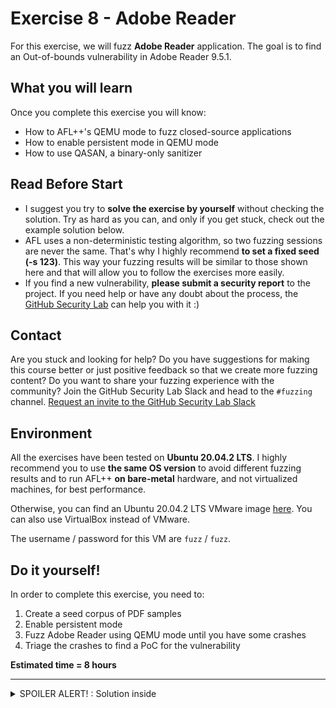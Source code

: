 # Exercise 8 - Adobe Reader

For this exercise, we will fuzz **Adobe Reader** application. The goal is to find an Out-of-bounds vulnerability in Adobe Reader 9.5.1.

## What you will learn
Once you complete this exercise you will know:
- How to AFL++'s QEMU mode to fuzz closed-source applications
- How to enable persistent mode in QEMU mode
- How to use QASAN, a binary-only sanitizer

## Read Before Start
- I suggest you try to **solve the exercise by yourself** without checking the solution. Try as hard as you can, and only if you get stuck, check out the example solution below.
- AFL uses a non-deterministic testing algorithm, so two fuzzing sessions are never the same. That's why I highly recommend **to set a fixed seed (-s 123)**. This way your fuzzing results will be similar to those shown here and that will allow you to follow the exercises more easily.  
- If you find a new vulnerability, **please submit a security report** to the project. If you need help or have any doubt about the process, the [GitHub Security Lab](mailto:securitylab.github.com) can help you with it :)

## Contact
Are you stuck and looking for help? Do you have suggestions for making this course better or just positive feedback so that we create more fuzzing content?
Do you want to share your fuzzing experience with the community?
Join the GitHub Security Lab Slack and head to the `#fuzzing` channel. [Request an invite to the GitHub Security Lab Slack](mailto:securitylab-social@github.com?subject=Request%20an%20invite%20to%20the%20GitHub%20Security%20Lab%20Slack)

## Environment

All the exercises have been tested on **Ubuntu 20.04.2 LTS**. I highly recommend you to use **the same OS version** to avoid different fuzzing results and to run AFL++ **on bare-metal** hardware, and not virtualized machines, for best performance.

Otherwise, you can find an Ubuntu 20.04.2 LTS VMware image [here](https://drive.google.com/file/d/1_m1x-SHcm7Muov2mlmbbt8nkrMYp0Q3K/view?usp=sharing). You can also use VirtualBox instead of VMware.

The username / password for this VM are `fuzz` / `fuzz`.

## Do it yourself!
In order to complete this exercise, you need to:
1) Create a seed corpus of PDF samples
2) Enable persistent mode
3) Fuzz Adobe Reader using QEMU mode until you have some crashes
4) Triage the crashes to find a PoC for the vulnerability


**Estimated time = 8 hours**

---------------------------------------------------------------------------------------------------------------------------------------------------

<details>
  <summary>SPOILER ALERT! : Solution inside</summary>

### AFL++'s QEMU installation

First of all, we need afl-qemu installed in our system. You can check it with the following command:

```
afl-qemu-trace --help
```

and you should see something like that:

![](Images/0.png)

If it's not already installed, you can build and install it with:

```
sudo apt install ninja-build libc6-dev-i386
cd ~/Downloads/AFLplusplus/qemu_mode/
CPU_TARGET=i386 ./build_qemu_support.sh
make distrib
sudo make install
```

where ``/Downloads/AFLplusplus/`` is the [AFL++ root folder](../Exercise%201#install-afl)

### Adobe Reader installation

Install dependencies:
```
sudo apt-get install libxml2:i386
```

Download and uncompress ``AdbeRdr9.5.1-1_i386linux_enu.deb``:

```
wget ftp://ftp.adobe.com/pub/adobe/reader/unix/9.x/9.5.1/enu/AdbeRdr9.5.1-1_i386linux_enu.deb
```

Now, we can install it with:

```
sudo dpkg -i AdbeRdr9.5.1-1_i386linux_enu.deb
```

Then just type:

```
./opt/Adobe/Reader9/bin/acroread
```

Accept the License Agreement and you should see the Adobe Reader interface:

![](Images/4.png)

If you type

```
/opt/Adobe/Reader9/bin/acroread -help 
```

you can also see the list of available command line options

### Seed corpus creation

For this exercise I'll make use of a corpus downloaded from **SafeDocs "Issue Tracker" Corpus**. You can find more information about this PDF Corpus [here](https://www.pdfa.org/a-new-stressful-pdf-corpus/).

Download and uncompress the corpus:
```
wget https://corpora.tika.apache.org/base/packaged/pdfs/archive/pdfs_202002/libre_office.zip
unzip libre_office.zip -d extracted
```

Now, we will copy only files **smaller than 2 kB**, to speedup the fuzzing process:
```
mkdir -p $HOME/fuzzing_adobe/afl_in
find ./extracted -type f -size -2k \
    -exec cp {} $HOME/fuzzing_adobe/afl_in \;
```


### First approach

The simplest way to fuzz closed-source applications is just running afl-fuzz with the **-Q argument**.

You need to take care when you run afl-fuzz, because ``/opt/Adobe/Reader9/bin/acroread`` is a shell-script. The real binary path is the following one ``/opt/Adobe/Reader9/Reader/intellinux/bin/acroread``.

But if you try to execute it you will get an error like this: ``acroread must be executed from the startup script``. That's why we need to set the ``ACRO_INSTALL_DIR`` and ``ACRO_CONFIG`` envvars. We will also set ``LD_LIBRARY_PATH``to define the directory in which to search for dynamically linkable libraries.

Said that, you can run the fuzzer with the following command:
```
ACRO_INSTALL_DIR=/opt/Adobe/Reader9/Reader ACRO_CONFIG=intellinux LD_LIBRARY_PATH=$LD_LIBRARY_PATH:'/opt/Adobe/Reader9/Reader/intellinux/lib' afl-fuzz -Q -i ./afl_in/ -o ./afl_out/ -t 2000 -- /opt/Adobe/Reader9/Reader/intellinux/bin/acroread -toPostScript @@
```

And you should see AFL++ running:

![](Images/5.png)

Now, though, the fuzzing speed is really slow: around 7 exec/s on my machine. So, how can we improve the fuzzing speed?

And the answer is... using Persistent fuzzing!

### Persistent approach

As we see in [exercise 6](../Exercise%206), inserting the ``AFL_LOOP`` is the way that we have to tell AFL++ that we want to enable the persistent mode. In this case, however, we don't have access to the source code.

We can instead make use of the AFL_QEMU_PERSISTENT_ADDR to specify the start of the persistent loop. I advise you to set this address to the beggining of a function. You can found more information about AFL_QEMU persistent options [here](https://github.com/AFLplusplus/AFLplusplus/blob/stable/qemu_mode/README.persistent.md).

For finding an appropiate offset we can make use of a dissasembler like IDA or Ghidra. In my case, I chose the following offset ``0x08546a00``:

![](Images/6.png)

There is an easier alternative to use a dissasembler: to use **callgrind**.

First of all, we will install valgrind and kcachegrind with the followind command line:

```
sudo apt-get install valgrind
sudo apt-get install kcachegrind
```

Now, we can generate a callgrind report with:

```
ACRO_INSTALL_DIR=/opt/Adobe/Reader9/Reader ACRO_CONFIG=intellinux LD_LIBRARY_PATH=$LD_LIBRARY_PATH:'/opt/Adobe/Reader9/Reader/intellinux/lib' valgrind --tool=callgrind /opt/Adobe/Reader9/Reader/intellinux/bin/acroread -toPostScript [samplePDF]
```

where ``samplePDF`` is the path of a PDF sample. 

It will generate a ``callgrind.out`` output file in your current folder. Now you can visualize this report running **kachegrind**. Just type:

```
kcachegrind 
```

and you should see something like this:

![](Images/8.png)

I recommend you to look at the ``count`` field in kcachegrind to identify functions that only get executed 1 time, and to try to achieve an **stability score over 90%** in afl-fuzz.
  
We will set also the **AFL_QEMU_PERSISTENT_GPR=1** envvar, that will save the original value of general purpose registers and restore them in each persistent cycle.

Now, we can run the fuzzer with the following command line

```
AFL_QEMU_PERSISTENT_ADDR=0x085478AC AFL_QEMU_PERSISTENT_GPR=1 ACRO_INSTALL_DIR=/opt/Adobe/Reader9/Reader ACRO_CONFIG=intellinux LD_LIBRARY_PATH=$LD_LIBRARY_PATH:'/opt/Adobe/Reader9/Reader/intellinux/lib' afl-fuzz -Q -i ./afl_in/ -o ./afl_out/ -t 2000 -- /opt/Adobe/Reader9/Reader/intellinux/bin/acroread -toPostScript @@
```
As you can see, it gives a x4 improvement in time of execution. Not bad!

![](Images/7.png)

For small projects this approach might be enough. In a future exercise I will explain a faster approach: **write a custom harness**.

### Triage

In this last step we will try to find a PoC for our OOB read vulnerability.

Unfortunately, if we feed afl-qemu-trace with the crash file:

```
ACRO_INSTALL_DIR=/opt/Adobe/Reader9/Reader ACRO_CONFIG=intellinux LD_LIBRARY_PATH=$LD_LIBRARY_PATH:'/opt/Adobe/Reader9/Reader/intellinux/lib' /usr/local/bin/afl-qemu-trace -- /opt/Adobe/Reader9/Reader/intellinux/bin/acroread -toPostScript [crashFilePath] 
```

(where ``crashFilePath`` is the path of the crash file), all what we can see is a message like this

![](Images/10.png)

We can get a more detailes stacktrace using **QASan**. To enable it we only need to set ``AFL_USE_QASAN=1``. You can find more information about QASAN [here](https://github.com/andreafioraldi/qasan). Now we type:

```
AFL_USE_QASAN=1 ACRO_INSTALL_DIR=/opt/Adobe/Reader9/Reader ACRO_CONFIG=intellinux LD_LIBRARY_PATH=$LD_LIBRARY_PATH:'/opt/Adobe/Reader9/Reader/intellinux/lib' /usr/local/bin/afl-qemu-trace -- /opt/Adobe/Reader9/Reader/intellinux/bin/acroread -toPostScript [crashFilePath] 
```

and we will get a nicer stacktrace:

![](Images/11.png)

</details>
